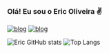 
### Olá! Eu sou o Eric Oliveira ✌️

[![blog](https://img.shields.io/badge/Gmail-D14836?style=for-the-badge&logo=gmail&logoColor=white)](eriicsilva28@gmail.com)
[![blog](https://img.shields.io/badge/LinkedIn-0077B5?style=for-the-badge&logo=linkedin&logoColor=whit)]([wwww.linkedin.com/in/eric-oliveiraa/](https://www.linkedin.com/in/eric-oliveiraa/))


![Eric GitHub stats](https://github-readme-stats-sigma-five.vercel.app/api?username=Ericsilvaa&show_icons=true&theme=dark)
![Top Langs](https://github-readme-stats.vercel.app/api/top-langs/?username=Ericsilvaa&layout=compact&theme=dark)


